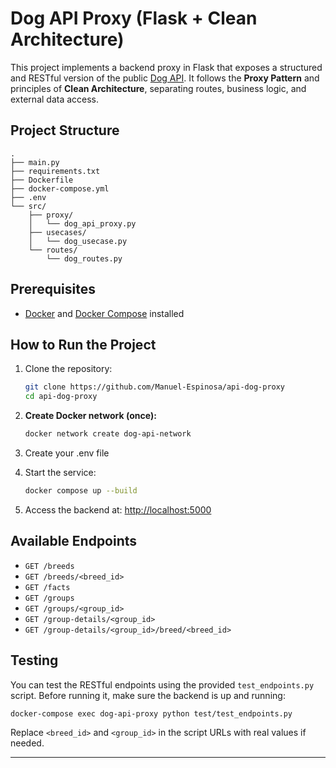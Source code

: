 # Dog API Proxy (Flask + Clean Architecture)

This project implements a backend proxy in Flask that exposes a structured and RESTful version of the public [Dog API](https://dogapi.dog/docs/api-v2). It follows the **Proxy Pattern** and principles of **Clean Architecture**, separating routes, business logic, and external data access.

## Project Structure

```
.
├── main.py
├── requirements.txt
├── Dockerfile
├── docker-compose.yml
├── .env
└── src/
    ├── proxy/
    │   └── dog_api_proxy.py
    ├── usecases/
    │   └── dog_usecase.py
    └── routes/
        └── dog_routes.py
```

## Prerequisites

- [Docker](https://www.docker.com/) and [Docker Compose](https://docs.docker.com/compose/) installed

## How to Run the Project

1. Clone the repository:
   ```bash
   git clone https://github.com/Manuel-Espinosa/api-dog-proxy
   cd api-dog-proxy
   ```

2. **Create Docker network (once):**
   ```bash
   docker network create dog-api-network
   ```

3. Create your .env file 

4. Start the service:
   ```bash
   docker compose up --build
   ```

5. Access the backend at:
   [http://localhost:5000](http://localhost:5000)

## Available Endpoints

- `GET /breeds`
- `GET /breeds/<breed_id>`
- `GET /facts`
- `GET /groups`
- `GET /groups/<group_id>`
- `GET /group-details/<group_id>`
- `GET /group-details/<group_id>/breed/<breed_id>`

## Testing

You can test the RESTful endpoints using the provided `test_endpoints.py` script. Before running it, make sure the backend is up and running:

```bash
docker-compose exec dog-api-proxy python test/test_endpoints.py
```

Replace `<breed_id>` and `<group_id>` in the script URLs with real values if needed.

---
